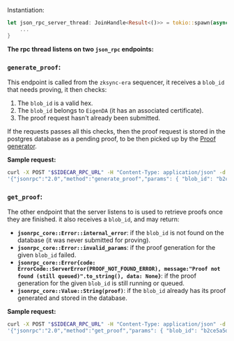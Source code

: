 Instantiation:

```rust
let json_rpc_server_thread: JoinHandle<Result<()>> = tokio::spawn(async move {
    ...
}
```

**The rpc thread listens on two `json_rpc` endpoints:**

### `generate_proof`:

This endpoint is called from the `zksync-era` sequencer, it receives a `blob_id` that needs proving, it then checks:

1. The `blob_id` is a valid hex.
2. The `blob_id` belongs to `EigenDA` (it has an associated certificate).
3. The proof request hasn't already been submitted.

If the requests passes all this checks, then the proof request is stored in the postgres database as a pending proof, to be then picked up by the [Proof generator](https://www.notion.so/M1-Development-Docs-215b946247138079b1c0d51bf0039669?pvs=21).

**Sample request:**

```bash
curl -X POST "$SIDECAR_RPC_URL" -H "Content-Type: application/json" -d \
'{"jsonrpc":"2.0","method":"generate_proof","params": { "blob_id": "b2ce5a5d0e9b9c699de14aa2924336afa0645b0a5920afd9aff077d831d1299e" },"id":1}'
```

### `get_proof`:

The other endpoint that the server listens to is used to retrieve proofs once they are finished. it also receives a `blob_id`, and may return:

- **`jsonrpc_core::Error::internal_error`**: if the `blob_id` is not found on the database (it was never submitted for proving).
- **`jsonrpc_core::Error::invalid_params`**: if the proof generation for the given `blob_id` failed.
- **`jsonrpc_core::Error{code: ErrorCode::ServerError(PROOF_NOT_FOUND_ERROR), message:"Proof not found (still queued)".to_string(), data: None}`**: if the proof generation for the given `blob_id` is still running or queued.
- **`jsonrpc_core::Value::String(proof)`**: if the `blob_id` already has its proof generated and stored in the database.

**Sample request:**

```bash
curl -X POST "$SIDECAR_RPC_URL" -H "Content-Type: application/json" -d \
'{"jsonrpc":"2.0","method":"get_proof","params": { "blob_id": "b2ce5a5d0e9b9c699de14aa2924336afa0645b0a5920afd9aff077d831d1299e" },"id":1}'
```
